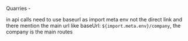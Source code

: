 ﻿Quarries - 


in api calls need to use baseurl as import meta env not the direct link and there mention the main url like baseUrl: `${import.meta.env}/company`, the company is the main routes
